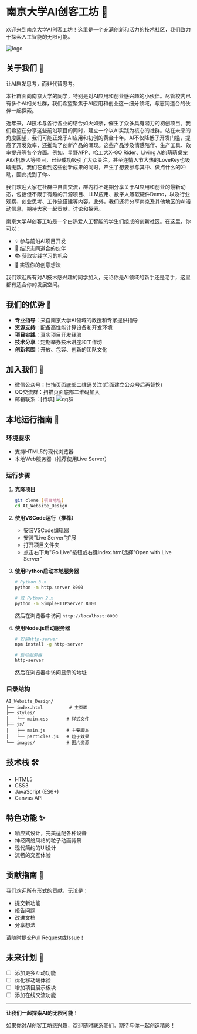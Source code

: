 # 南京大学AI创客工坊 🚀

欢迎来到南京大学AI创客工坊！这里是一个充满创新和活力的技术社区，我们致力于探索人工智能的无限可能。

![logo](./images/logo.png)

## 关于我们 🌟

让AI启发思考，而非代替思考。

本社群面向南京大学的同学，特别是对AI应用和创业感兴趣的小伙伴。尽管校内已有多个AI相关社群，我们希望聚焦于AI应用和创业这一细分领域，与志同道合的伙伴一起探索。

近年来，AI技术与各行各业的结合如火如荼，催生了众多具有潜力的初创项目。我们希望在分享这些前沿项目的同时，建立一个以AI实践为核心的社群。站在未来的角度回望，我们可能正处于AI应用和初创的黄金十年。AI不仅降低了开发门槛，提高了开发效率，还推动了创新产品的涌现。这些产品涉及情感陪伴、生产工具、效率提升等各个方面。例如，星野APP、哈工大X-GO Rider、Living AI的萌萌桌宠Aibi机器人等项目，已经成功吸引了大众关注。甚至连情人节大热的LoveKey也吸睛无数。我们在看到这些创新成果的同时，产生了想要参与其中、做点什么的冲动，因此找到了你~

我们欢迎大家在社群中自由交流，群内将不定期分享关于AI应用和创业的最新动态，包括但不限于有趣的开源项目、LLM应用、数字人等软硬件Demo，以及行业观察、创业思考、工作流搭建等内容。此外，我们还将分享南京及其他地区的AI活动信息，期待大家一起贡献、讨论和探索。

南京大学AI创客工坊是一个由热爱人工智能的学生们组成的创新社区。在这里，你可以：

- 💡 参与前沿AI项目开发
- 🤝 结识志同道合的伙伴
- 📚 获取实践学习的机会
- 🌈 实现你的创意想法

我们欢迎所有对AI技术感兴趣的同学加入，无论你是AI领域的新手还是老手，这里都有适合你的发展空间。

## 我们的优势 💪

- **专业指导**：来自南京大学AI领域的教授和专家提供指导
- **资源支持**：配备高性能计算设备和开发环境
- **项目实践**：真实项目开发经验
- **技术分享**：定期举办技术讲座和工作坊
- **创新氛围**：开放、包容、创新的团队文化

## 加入我们 🤝

- 微信公众号：扫描页面底部二维码关注(后面建立公众号后再替换)
- QQ交流群：扫描页面底部二维码加入
- 邮箱联系：[待填]
![qq群](./images/qrcode_qq_group.jpg)

## 本地运行指南 🔧

### 环境要求

- 支持HTML5的现代浏览器
- 本地Web服务器（推荐使用Live Server）

### 运行步骤

1. **克隆项目**
   ```bash
   git clone [项目地址]
   cd AI_Website_Design
   ```

2. **使用VSCode运行（推荐）**
   - 安装VSCode编辑器
   - 安装"Live Server"扩展
   - 打开项目文件夹
   - 点击右下角"Go Live"按钮或右键index.html选择"Open with Live Server"

3. **使用Python启动本地服务器**
   ```bash
   # Python 3.x
   python -m http.server 8000
   
   # 或 Python 2.x
   python -m SimpleHTTPServer 8000
   ```
   然后在浏览器中访问 `http://localhost:8000`

4. **使用Node.js启动服务器**
   ```bash
   # 安装http-server
   npm install -g http-server
   
   # 启动服务器
   http-server
   ```
   然后在浏览器中访问显示的地址

### 目录结构

```
AI_Website_Design/
├── index.html          # 主页面
├── styles/            
│   └── main.css       # 样式文件
├── js/
│   ├── main.js        # 主要脚本
│   └── particles.js   # 粒子效果
└── images/            # 图片资源
```

## 技术栈 🛠️

- HTML5
- CSS3
- JavaScript (ES6+)
- Canvas API

## 特色功能 ✨

- 响应式设计，完美适配各种设备
- 神经网络风格的粒子动画背景
- 现代简约的UI设计
- 流畅的交互体验

## 贡献指南 🤲

我们欢迎所有形式的贡献，无论是：
- 提交新功能
- 报告问题
- 改进文档
- 分享想法

请随时提交Pull Request或Issue！

## 未来计划 🎯

- [ ] 添加更多互动功能
- [ ] 优化移动端体验
- [ ] 增加项目展示板块
- [ ] 添加在线交流功能

---

**让我们一起探索AI的无限可能！**

如果你对AI创客工坊感兴趣，欢迎随时联系我们。期待与你一起创造精彩！ 